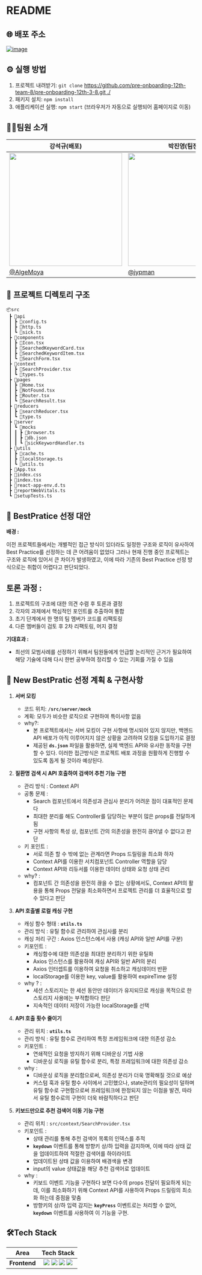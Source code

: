 # README
## 🌐 배포 주소
[![image](https://github.com/Minsoek96/pre-onboarding-12th-3-8/assets/125581005/19a3062a-5d14-44b5-bdeb-852b9ed9ceb7)](https://pre-onboarding-12th-3-8.vercel.app/)



## ⚙ 실행 방법

1. 프로젝트 내려받기: `git clone` [https://github.com/pre-onboarding-12th-team-8/pre-onboarding-12th-3-8.git ./](https://github.com/pre-onboarding-12th-team-8/pre-onboarding-12th-3-8.git) 
2. 패키지 설치: `npm install`
3. 애플리케이션 실행: `npm start` (브라우저가 자동으로 실행되어 홈페이지로 이동)


## 🙋‍♂️팀원 소개

| 강석규(배포) | 박진영(팀장) | 백민석(서기) |
| --- | --- | --- |
| <img src="https://avatars.githubusercontent.com/u/8746067?v=4.png" width="300" height="300"/> | <img src="https://avatars.githubusercontent.com/u/69949824?v=4.png" width="300" height="300"/> | <img src="https://avatars.githubusercontent.com/u/125581005?s=64&v=4" width="300" height="300"/> |
| [@AlgeMoya](https://github.com/AlgeMoya) | [@jypman](https://github.com/orgs/pre-onboarding-12th-team-8/people/jypman) | [@Minsoek96](https://github.com/Minsoek96?tab=repositories) |


## 📁 프로젝트 디렉토리 구조
```
📦src
 ┣ 📂api
 ┃ ┣ 📜config.ts
 ┃ ┣ 📜http.ts
 ┃ ┗ 📜sick.ts
 ┣ 📂components
 ┃ ┣ 📜Icon.tsx
 ┃ ┣ 📜SearchedKeywordCard.tsx
 ┃ ┣ 📜SearchedKeywordItem.tsx
 ┃ ┗ 📜SearchForm.tsx
 ┣ 📂context
 ┃ ┣ 📜SearchProvider.tsx
 ┃ ┗ 📜types.ts
 ┣ 📂pages
 ┃ ┣ 📜Home.tsx
 ┃ ┣ 📜NotFound.tsx
 ┃ ┣ 📜Router.tsx
 ┃ ┗ 📜SearchResult.tsx
 ┣ 📂reducers
 ┃ ┣ 📜searchReducer.tsx
 ┃ ┗ 📜type.ts
 ┣ 📂server
 ┃ ┗ 📂mocks
 ┃ ┃ ┣ 📜browser.ts
 ┃ ┃ ┣ 📜db.json
 ┃ ┃ ┗ 📜sickKeywordHandler.ts
 ┣ 📂utils
 ┃ ┣ 📜cache.ts
 ┃ ┣ 📜localStorage.ts
 ┃ ┗ 📜utils.ts
 ┣ 📜App.tsx
 ┣ 📜index.css
 ┣ 📜index.tsx
 ┣ 📜react-app-env.d.ts
 ┣ 📜reportWebVitals.ts
 ┗ 📜setupTests.ts
```

## 🚫 BestPratice 선정 대안

**배경 :**

이전 프로젝트들에서는 개별적인 접근 방식이 있더라도 일정한 구조와 로직이 유사하여 Best Practice를 선정하는 데 큰 어려움이 없었다 그러나 현재 진행 중인 프로젝트는 구조와 로직에 있어서 큰 차이가 발생하였고, 이에 따라 기존의 Best Practice 선정 방식으로는 취합이 어렵다고 판단되었다.

## 토론 **과정** :

1. 프로젝트의 구조에 대한 의견 수렴 후 토론과 결정
2. 각자의 과제에서 핵심적인 포인트를 추출하여 통합
3. 초기 단계에서 한 명의 팀 멤버가 코드를 리팩토링
4. 다른 멤버들이 검토 후 2차 리팩토링, 머지 결정

**기대효과 :**

- 최선의 모범사례를 선정하기 위해서 팀원들에게 언급할 논리적인 근거가 필요하여 해당 기술에 대해 다시 한번 공부하여 정리할 수 있는 기회를 가질 수 있음

## 💪 New BestPratic 선정 계획 & 구현사항

1. **서버 모킹**
    - 코드 위치: **`/src/server/mock`**
    - 계획: 모두가 비슷한 로직으로 구현하여 특이사항 없음
    - why?:
        - 본 프로젝트에서는 서버 모킹이 구현 사항에 명시되어 있지 않지만, 백엔드 API 배포가 아직 이루어지지 않은 상황을 고려하여 모킹을 도입하기로 결정
        - 제공된 **`ds.json`** 파일을 활용하면, 실제 백엔드 API와 유사한 동작을 구현할 수 있다. 이러한 접근방식은 프로젝트 배포 과정을 원활하게 진행할 수 있도록 돕게 될 것이라 예상된다.
    
2. **질환명 검색 시 API 호출하여 검색어 추천 기능 구현**
    - 관리 방식 : Context API
    - 공통 문제 :
        - Search 컴포넌트에서 의존성과 관심사 분리가 어려운 점이 대표적인 문제다
        - 최대한 분리를 해도 Controller를 담당하는 부분이 많은 props를 전달하게됨
        - 구현 사항의 특성 상, 컴포넌트 간의 의존성을 완전히 끊어낼 수 없다고 판단
    - 키 포인트 :
        - 서로 의존 할 수 밖에 없는 관계라면 Props 드릴링을 최소화 하자
        - Context API를 이용한 서치컴포넌트 Controller 역할을 담당
        - Context API와 리듀서를 이용한 데이터 상태와 요청 상태 관리
    - why? :
        - 컴포넌트 간 의존성을 완전히 끊을 수 없는 상황에서도, Context API의 활용을 통해 Props 전달을 최소화하면서 프로젝트 관리를 더 효율적으로 할 수 있다고 판단
    
3. **API 호출별 로컬 캐싱 구현**
    - 캐싱 함수 형태 : **`utils.ts`**
    - 관리 방식  :  유틸 함수로 관리하여 관심사를 분리
    - 캐싱 처리 구간 :  Axios 인스턴스에서 사용 (캐싱 API와 일반 API를 구분)
    - 키포인트  :
        - 캐싱함수에 대한 의존성을 최대한 분리하기 위한 유틸화
        - Axios 인스턴스를 활용하여 캐싱 API와 일반 API의 분리
        - Axios 인터셉트를 이용하여 요청을 취소하고 캐싱데이터 반환
        - localStorage를 이용한 key, value를 활용하여 expireTime 설정
    - why ? :
        - 세션 스토리지는 한 세션 동안만 데이터가 유지되므로 캐싱을 목적으로 한 스토리지 사용에는 부적합하다 판단
        - 지속적인 데이터 저장이 가능한 localStorage를 선택
    
4. **API 호출 횟수 줄이기**
    - 관리 위치 : **`utils.ts`**
    - 관리 방식 : 유틸 함수로 관리하여 특정 프레임워크에 대한 의존성 감소
    - 키포인트  :
        - 연쇄적인 요청을 방지하기 위해 디바운싱 기법 사용
        - 디바운싱 로직을 유틸 함수로 분리, 특정 프레임워크에 대한 의존성 감소
    - why :
        - 디바운싱 로직을 분리함으로써, 의존성 분리가 더욱 명확해질 것으로 예상
        - 커스텀 훅과 유틸 함수 사이에서 고민했으나, state관리의 필요성이 덜하며 유틸 함수로 구현함으로써 프레임워크에 한정되지 않는 이점을 발견, 따라서 유틸 함수로의 구현이 더욱 바람직하다고 판단
    
5. **키보드만으로 추천 검색어 이동 기능 구현**
    - 관리 위치 : `src/context/SearchProvider.tsx`
    - 키포인트 :
        - 상태 관리를 통해 추천 검색어 목록의 인덱스를 추적
        - **`keydown`** 이벤트를 통해 방향키 상/하 입력을 감지하며, 이에 따라 상태 값을 업데이트하여 적절한 검색어를 하이라이트
        - 업데이트된 상태 값을 이용하여 배경색을 변경
        - input의 value 상태값을 해당 추천 검색어로 업데이트
    - why :
        - 키보드 이벤트 기능을 구현하다 보면 다수의 props 전달이 필요하게 되는데, 이를 최소화하기 위해 Context API를 사용하여 Props 드릴링의 최소화 하는데 중점을 맞춤
        - 방향키의 상/하 입력 감지는 **`keyPress`** 이벤트로는 처리할 수 없어, **`keydown`** 이벤트를 사용하여 이 기능을 구현.
     
## 🛠Tech Stack
<div>
  
Area| Tech Stack|
:--------:|:------------------------------:|
**Frontend** | <img src="https://img.shields.io/badge/react-61DAFB?style=for-the-badge&logo=react&logoColor=black"> <img src="https://img.shields.io/badge/React Router-CA4245.svg?&style=for-the-badge&logo=reactrouter&logoColor=white"> <img src="https://img.shields.io/badge/Axios-5A29E4.svg?&style=for-the-badge&logo=axios&logoColor=white"> <img src="https://img.shields.io/badge/styledcomponents-DB7093.svg?&style=for-the-badge&logo=styledcomponents&logoColor=white">
</div>
